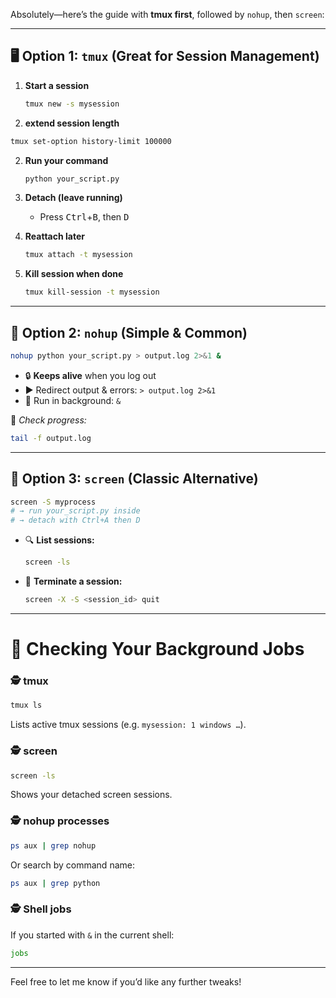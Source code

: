 Absolutely—here’s the guide with **tmux first**, followed by `nohup`, then `screen`:

---

## 🖥️ Option 1: `tmux` (Great for Session Management)

1. **Start a session**

   ```bash
   tmux new -s mysession
   ```
1. **extend session length**
```bash
tmux set-option history-limit 100000
```
2. **Run your command**

   ```bash
   python your_script.py
   ```
3. **Detach (leave running)**

   * Press <kbd>Ctrl</kbd>+<kbd>B</kbd>, then <kbd>D</kbd>
4. **Reattach later**

   ```bash
   tmux attach -t mysession
   ```
5. **Kill session when done**

   ```bash
   tmux kill-session -t mysession
   ```

---

## 🚀 Option 2: `nohup` (Simple & Common)

```bash
nohup python your_script.py > output.log 2>&1 &
```

* 🔒 **Keeps alive** when you log out
* ▶️ Redirect output & errors: `> output.log 2>&1`
* 🔄 Run in background: `&`

📝 *Check progress:*

```bash
tail -f output.log
```

---

## 🎥 Option 3: `screen` (Classic Alternative)

```bash
screen -S myprocess
# → run your_script.py inside
# → detach with Ctrl+A then D
```

* 🔍 **List sessions:**

  ```bash
  screen -ls
  ```
* 🛑 **Terminate a session:**

  ```bash
  screen -X -S <session_id> quit
  ```

---

# 🔎 Checking Your Background Jobs

### 🕵️ tmux

```bash
tmux ls
```

Lists active tmux sessions (e.g. `mysession: 1 windows …`).

### 🕵️ screen

```bash
screen -ls
```

Shows your detached screen sessions.

### 🕵️ nohup processes

```bash
ps aux | grep nohup
```

Or search by command name:

```bash
ps aux | grep python
```

### 🕵️ Shell jobs

If you started with `&` in the current shell:

```bash
jobs
```

---

Feel free to let me know if you’d like any further tweaks!
